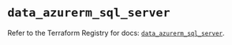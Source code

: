 # `data_azurerm_sql_server`

Refer to the Terraform Registry for docs: [`data_azurerm_sql_server`](https://registry.terraform.io/providers/hashicorp/azurerm/3.90.0/docs/data-sources/sql_server).
